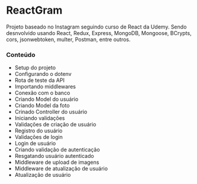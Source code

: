# ReactGram
Projeto baseado no Instagram seguindo curso de React da Udemy. Sendo desnvolvido usando React, Redux, Express, MongoDB, Mongoose, BCrypts, cors, jsonwebtoken, multer, Postman, entre outros.

### Conteúdo
  - Setup do projeto
  - Configurando o dotenv
  - Rota de teste da API
  - Importando middlewares
  - Conexão com o banco
  - Criando Model do usuário
  - Criando Model da foto
  - Crinado Controller do usuário
  - Iniciando validações
  - Validações de criação de usuário
  - Registro do usuário
  - Validações de login
  - Login de usuário
  - Criando validação de autenticação
  - Resgatando usuário autenticado
  - Middleware de upload de imagens
  - Middleware de atualização de usuário
  - Atualização de usuário

